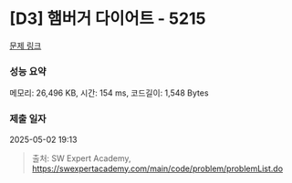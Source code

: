 # [D3] 햄버거 다이어트 - 5215 

[문제 링크](https://swexpertacademy.com/main/code/problem/problemDetail.do?contestProbId=AWT-lPB6dHUDFAVT) 

### 성능 요약

메모리: 26,496 KB, 시간: 154 ms, 코드길이: 1,548 Bytes

### 제출 일자

2025-05-02 19:13



> 출처: SW Expert Academy, https://swexpertacademy.com/main/code/problem/problemList.do
